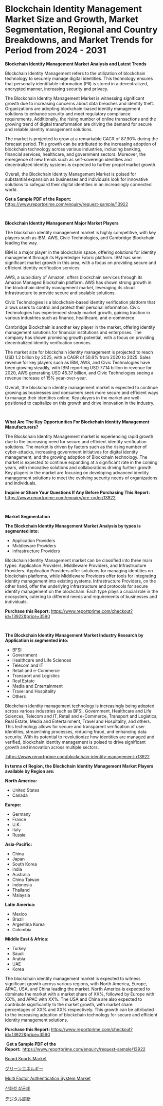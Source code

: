 <p><h1>Blockchain Identity Management Market Size and Growth, Market Segmentation, Regional and Country Breakdowns, and Market Trends for Period from 2024 -  2031</h1></p><p><strong>Blockchain Identity Management Market Analysis and Latest Trends</strong></p>
<p><p>Blockchain Identity Management refers to the utilization of blockchain technology to securely manage digital identities. This technology ensures that personally identifiable information (PII) is stored in a decentralized, encrypted manner, increasing security and privacy.</p><p>The Blockchain Identity Management Market is witnessing significant growth due to increasing concerns about data breaches and identity theft. Organizations are adopting blockchain-based identity management solutions to enhance security and meet regulatory compliance requirements. Additionally, the rising number of online transactions and the growing trend of digital transformation are driving the demand for secure and reliable identity management solutions.</p><p>The market is projected to grow at a remarkable CAGR of 87.90% during the forecast period. This growth can be attributed to the increasing adoption of blockchain technology across various industries, including banking, financial services, healthcare, and government sectors. Moreover, the emergence of new trends such as self-sovereign identities and decentralized identity systems is expected to further propel market growth.</p><p>Overall, the Blockchain Identity Management Market is poised for substantial expansion as businesses and individuals look for innovative solutions to safeguard their digital identities in an increasingly connected world.</p></p>
<p><strong>Get a Sample PDF of the Report:&nbsp;</strong> <a href="https://www.reportprime.com/enquiry/request-sample/13922">https://www.reportprime.com/enquiry/request-sample/13922</a></p>
<p>&nbsp;</p>
<p><strong>Blockchain Identity Management Major Market Players</strong></p>
<p><p>The blockchain identity management market is highly competitive, with key players such as IBM, AWS, Civic Technologies, and Cambridge Blockchain leading the way. </p><p>IBM is a major player in the blockchain space, offering solutions for identity management through its Hyperledger Fabric platform. IBM has seen significant market growth in this area, with a focus on providing secure and efficient identity verification services.</p><p>AWS, a subsidiary of Amazon, offers blockchain services through its Amazon Managed Blockchain platform. AWS has shown strong growth in the blockchain identity management market, leveraging its cloud infrastructure to provide secure and scalable solutions.</p><p>Civic Technologies is a blockchain-based identity verification platform that allows users to control and protect their personal information. Civic Technologies has experienced steady market growth, gaining traction in various industries such as finance, healthcare, and e-commerce.</p><p>Cambridge Blockchain is another key player in the market, offering identity management solutions for financial institutions and enterprises. The company has shown promising growth potential, with a focus on providing decentralized identity verification services.</p><p>The market size for blockchain identity management is projected to reach USD 1.2 billion by 2025, with a CAGR of 50.6% from 2020 to 2025. Sales revenue for key players such as IBM, AWS, and Civic Technologies have been growing steadily, with IBM reporting USD 77.14 billion in revenue for 2020, AWS generating USD 45.37 billion, and Civic Technologies seeing a revenue increase of 15% year-over-year.</p><p>Overall, the blockchain identity management market is expected to continue growing as businesses and consumers seek more secure and efficient ways to manage their identities online. Key players in the market are well-positioned to capitalize on this growth and drive innovation in the industry.</p></p>
<p>&nbsp;</p>
<p><strong>What Are The Key Opportunities For Blockchain Identity Management Manufacturers?</strong></p>
<p><p>The Blockchain Identity Management market is experiencing rapid growth due to the increasing need for secure and efficient identity verification solutions. The market is driven by factors such as the rising number of cyber-attacks, increasing government initiatives for digital identity management, and the growing adoption of Blockchain technology. The market is expected to continue expanding at a significant rate in the coming years, with innovative solutions and collaborations driving further growth. Key players in the market are focusing on developing advanced identity management solutions to meet the evolving security needs of organizations and individuals.</p></p>
<p><strong>Inquire or Share Your Questions If Any Before Purchasing This Report:</strong> <a href="https://www.reportprime.com/enquiry/pre-order/13922">https://www.reportprime.com/enquiry/pre-order/13922</a></p>
<p>&nbsp;</p>
<p><strong>Market Segmentation</strong></p>
<p><strong>The Blockchain Identity Management Market Analysis by types is segmented into:</strong></p>
<p><ul><li>Application Providers</li><li>Middleware Providers</li><li>Infrastructure Providers</li></ul></p>
<p><p>Blockchain Identity Management market can be classified into three main types: Application Providers, Middleware Providers, and Infrastructure Providers. Application Providers offer solutions for managing identities on blockchain platforms, while Middleware Providers offer tools for integrating identity management into existing systems. Infrastructure Providers, on the other hand, offer the underlying infrastructure and protocols for secure identity management on the blockchain. Each type plays a crucial role in the ecosystem, catering to different needs and requirements of businesses and individuals.</p></p>
<p><strong>Purchase this Report:&nbsp;</strong><a href="https://www.reportprime.com/checkout?id=13922&price=3590">https://www.reportprime.com/checkout?id=13922&price=3590</a></p>
<p>&nbsp;</p>
<p><strong>The Blockchain Identity Management Market Industry Research by Application is segmented into:</strong></p>
<p><ul><li>BFSI</li><li>Government</li><li>Healthcare and Life Sciences</li><li>Telecom and IT</li><li>Retail and e-Commerce</li><li>Transport and Logistics</li><li>Real Estate</li><li>Media and Entertainment</li><li>Travel and Hospitality</li><li>Others</li></ul></p>
<p><p>Blockchain identity management technology is increasingly being adopted across various industries such as BFSI, Government, Healthcare and Life Sciences, Telecom and IT, Retail and e-Commerce, Transport and Logistics, Real Estate, Media and Entertainment, Travel and Hospitality, and others. This technology allows for secure and transparent verification of user identities, streamlining processes, reducing fraud, and enhancing data security. With its potential to revolutionize how identities are managed and verified, blockchain identity management is poised to drive significant growth and innovation across multiple sectors.</p></p>
<p><a href="https://www.reportprime.com/blockchain-identity-management-r13922">&nbsp;https://www.reportprime.com/blockchain-identity-management-r13922</a></p>
<p><strong>In terms of Region, the Blockchain Identity Management Market Players available by Region are:</strong></p>
<p>
    <p> <strong> North America: </strong>
        <ul>
            <li>United States</li>
            <li>Canada</li>
        </ul>
        </p> 
    <p> <strong> Europe: </strong>
        <ul>
            <li>Germany</li>
            <li>France</li>
            <li>U.K.</li>
            <li>Italy</li>
            <li>Russia</li>
        </ul>
        </p> 
    <p> <strong> Asia-Pacific: </strong>
        <ul>
            <li>China</li>
            <li>Japan</li>
            <li>South Korea</li>
            <li>India</li>
            <li>Australia</li>
            <li>China Taiwan</li>
            <li>Indonesia</li>
            <li>Thailand</li>
            <li>Malaysia</li>
        </ul>
        </p> 
    <p> <strong> Latin America: </strong>
        <ul>
            <li>Mexico</li>
            <li>Brazil</li>
            <li>Argentina Korea</li>
            <li>Colombia</li>
        </ul>
        </p> 
    <p> <strong> Middle East & Africa: </strong>
        <ul>
            <li>Turkey</li>
            <li>Saudi</li>
            <li>Arabia</li>
            <li>UAE</li>
            <li>Korea</li>
        </ul>
    </p>
    </p>
<p><p>The blockchain identity management market is expected to witness significant growth across various regions, with North America, Europe, APAC, USA, and China leading the market. North America is expected to dominate the market with a market share of XX%, followed by Europe with XX%, and APAC with XX%. The USA and China are also expected to contribute significantly to the market growth, with market share percentages of XX% and XX% respectively. This growth can be attributed to the increasing adoption of blockchain technology for secure and efficient identity management solutions.</p></p>
<p><strong>Purchase this Report: </strong><a href="https://www.reportprime.com/checkout?id=13922&price=3590">https://www.reportprime.com/checkout?id=13922&price=3590</a></p>
<p>&nbsp;<strong>Get a Sample PDF of the Report:&nbsp;&nbsp;</strong><a href="https://www.reportprime.com/enquiry/request-sample/13922">https://www.reportprime.com/enquiry/request-sample/13922</a></p>
<p><strong></strong></p>
<p><p><a href="https://github.com/Angelnienowdseej3e45z3p8c/Market-Research-Report-List-2/blob/main/board-sports-market.md">Board Sports Market</a></p><p><a href="https://github.com/vlcostes/Market-Research-Report-List-1/blob/main/789196924902.md">グリーンエネルギー</a></p><p><a href="https://github.com/brentleyjimmiealvaradoz4l1rea/Market-Research-Report-List-2/blob/main/multi-factor-authentication-system-market.md">Multi Factor Authentication System Market</a></p><p><a href="https://medium.com/@kennayundt/%EC%82%B0%ED%99%94-%EB%B0%A9%EC%8B%9D-%EB%B0%94%EC%9D%B4%EC%98%A4%EC%82%AC%EC%9D%B4%EB%93%9C-%EC%8B%9C%EC%9E%A5-%EC%84%B1%EA%B3%B5%EC%A0%81%EC%9D%B8-%EB%B9%84%EC%A6%88%EB%8B%88%EC%8A%A4-%EC%A0%84%EB%9E%B5%EC%9D%98-%EC%97%B4%EC%87%A0-2031%EB%85%84%EA%B9%8C%EC%A7%80%EC%9D%98-%EC%98%88%EC%B8%A1-5eaf4ca59c3f">산화성 살균제</a></p><p><a href="https://github.com/gfggqjbfys368009/Market-Research-Report-List-1/blob/main/238321024901.md">デジタル診断</a></p></p>